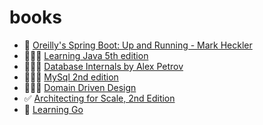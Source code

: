 # books

- 👷 [Oreilly's Spring Boot: Up and Running - Mark Heckler](https://learning.oreilly.com/library/view/spring-boot-up/9781492076971/)
- 🙇🏻‍♂️ [Learning Java 5th edition](https://learning.oreilly.com/library/view/learning-java-5th/9781492056263/titlepage01.html)
- 🙇🏻‍♂️ [Database Internals by Alex Petrov](https://learning.oreilly.com/library/view/database-internals/9781492040330/)
- 🙇🏻‍♂️ [MySql 2nd edition](https://learning.oreilly.com/library/view/learning-mysql-2nd/9781492085911/)
- 🙇🏻‍♂️ [Domain Driven Design](https://learning.oreilly.com/library/view/domain-driven-design-tackling/0321125215/)
- ✅ [Architecting for Scale, 2nd Edition](https://learning.oreilly.com/library/view/architecting-for-scale/9781492057161/)
- 👷 [Learning Go](https://learning.oreilly.com/library/view/learning-go/9781492077206/)
